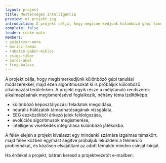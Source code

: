 ```yaml
---
layout: project
title: Mesterséges Intelligencia
preview: mi_projekt.jpg
introduction: A projekt célja, hogy megismerkedjünk különböző gépi tanulási módszerekkel, majd ezen algoritmusokat ki is próbáljuk különböző alkalmazási területeken.
complete: false
leader: csoke-mate
members:
- gujgiczer-anna
- moricz-tamas
- rabatin-gabor-miklos
- zsiga-tibor
- boros-abel
- frey-balazs
---
```


A projekt célja, hogy megismerkedjünk különböző gépi tanulási módszerekkel, majd ezen algoritmusokat ki is próbáljuk különböző alkalmazási területeken.
A projekt egyik része a mélytanuló rendszerek alkalmazásának megismerésével foglalkozik, néhány téma ízelítőképp:
  * különböző képosztályozási feladatok megoldása,
  * neurális hálózatok támadhatóságának vizsgálata,
  * EEG eszközökből érkező jelek feldolgozása,
  * evolúciós algoritmusok megismerése,
  * intelligens viselkedés integrálása különböző játékokba.
  
A félév elején a projekt kiválaszt egy mindenki számára izgalmas témakört, majd félév közben egymást segítve próbáljuk leküzdeni a felmerülő problémákat, és közösen elsajátítani az adott témakör minden csínját-bínját.

Ha érdekel a projekt, bátran keresd a projektvezetőt e-mailben.
